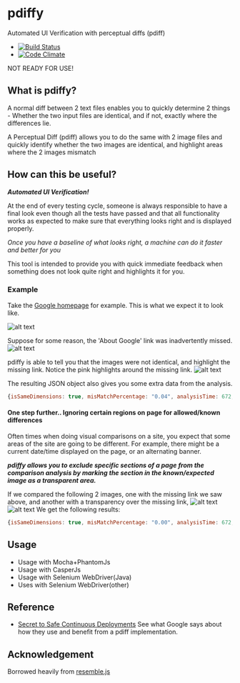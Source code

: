 # pdiffy

Automated UI Verification with perceptual diffs (pdiff)
  - [![Build Status](https://travis-ci.org/kennychua/pdiffy.png?branch=master)](https://travis-ci.org/kennychua/pdiffy)
  - [![Code Climate](https://codeclimate.com/github/kennychua/pdiffy.png)](https://codeclimate.com/github/kennychua/pdiffy)

NOT READY FOR USE!

## What is pdiffy?
A normal diff between 2 text files enables you to quickly determine 2 things - Whether the two input files are identical, and if not, exactly where the differences lie.

A Perceptual Diff (pdiff) allows you to do the same with 2 image files and quickly identify whether the two images are identical, and highlight areas where the 2 images mismatch

## How can this be useful?
__*Automated UI Verification!*__

At the end of every testing cycle, someone is always responsible to have a final look even though all the tests have passed and that all functionality works as expected to make sure that everything looks right and is displayed properly.

_Once you have a baseline of what looks right, a machine can do it faster and better for you_

This tool is intended to provide you with quick immediate feedback when something does not look quite right and highlights it for you.


### Example

Take the [Google homepage](http://www.google.com) for example. This is what we expect it to look like.


![alt text](http://kennychua.net/wp-content/uploads/2013/08/google_homepage_original.png "Expected Google Homepage")

Suppose for some reason, the 'About Google' link was inadvertently missed.
![alt text](http://kennychua.net/wp-content/uploads/2013/08/google_homepage_missinglink.png "Google Homepage with missing link")

pdiffy is able to tell you that the images were not identical, and highlight the missing link. Notice the pink highlights around the missing link.
![alt text](http://kennychua.net/wp-content/uploads/2013/08/difference.png "Computed difference")

The resulting JSON object also gives you some extra data from the analysis.
```javascript
{isSameDimensions: true, misMatchPercentage: "0.04", analysisTime: 672, getImageDataUrl: function()}
```

#### One step further.. Ignoring certain regions on page for allowed/known differences
Often times when doing visual comparisons on a site, you expect that some areas of the site are going to be different. For example, there might be a current date/time displayed on the page, or an alternating banner. 

*__pdiffy allows you to exclude specific sections of a page from the comparison analysis by marking the section in the known/expected image as a transparent area.__*

If we compared the following 2 images, one with the missing link we saw above, and another with a transparency over the missing link,
![alt text](http://kennychua.net/wp-content/uploads/2013/08/transparency.png "Google Homepage with transparency over missing link to ignore")
![alt text](http://kennychua.net/wp-content/uploads/2013/08/google_homepage_missinglink.png "Google Homepage with missing link")
We get the following results:
```javascript
{isSameDimensions: true, misMatchPercentage: "0.00", analysisTime: 672, getImageDataUrl: function()}
```
## Usage
* Usage with Mocha+PhantomJs
* Usage with CasperJs
* Usage with Selenium WebDriver(Java)
* Uses with Selenium WebDriver(other)

## Reference
- [Secret to Safe Continuous Deployments](http://www.youtube.com/watch?v=UMnZiTL0tUc) See what Google says about how they use and benefit from a pdiff implementation. 

## Acknowledgement
Borrowed heavily from [resemble.js](http://huddle.github.io/Resemble.js/)

